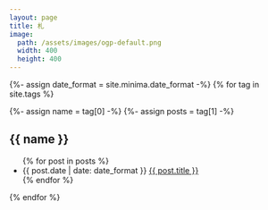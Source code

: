 ```yaml
---
layout: page
title: 札
image:
  path: /assets/images/ogp-default.png
  width: 400
  height: 400
---
```


{%- assign date_format = site.minima.date_format -%}
{% for tag in site.tags %}
<article>
  {%- assign name = tag[0] -%}
  {%- assign posts = tag[1] -%}
  <h2 id="{{ name }}">{{ name }}</h2>
  <ul class="posts">
    {% for post in posts %}
    <li>
      <span class="post-date">{{ post.date | date: date_format }}</span>
      <a href="{{ post.url | prepend: site.baseurl }}">{{ post.title }}</a>
    </li>
    {% endfor %}
  </ul>
</article>
{% endfor %}

